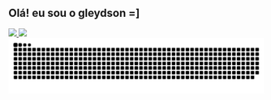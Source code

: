 ## Olá! eu sou o gleydson =]

<div>
    <a href="https://www.instagram.com/o.unfollow_/">
        <img height="180em" src="https://github-readme-stats.vercel.app/api?username=Unfollow1&show_icons=true&theme=radical" />
        <img height="180em" src="https://github-readme-stats.vercel.app/api/top-langs/?username=Unfollow1&layout=compact&langs_count=16&theme=radical" />
        <img alt="github contribution grid snake animation" src="https://raw.githubusercontent.com/Unfollow1/Unfollow1/output/github-contribution-grid-snake.svg">
    </a>
</div>

